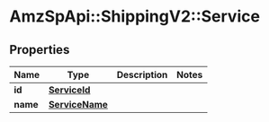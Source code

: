 # AmzSpApi::ShippingV2::Service

## Properties
Name | Type | Description | Notes
------------ | ------------- | ------------- | -------------
**id** | [**ServiceId**](ServiceId.md) |  | 
**name** | [**ServiceName**](ServiceName.md) |  | 


